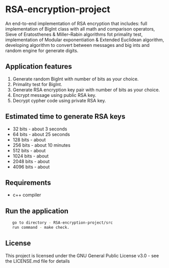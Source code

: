 # RSA-encryption-project

An end-to-end implementation of RSA encryption that includes: full implementation of BigInt class with all math and comparison operators, Sieve of Eratosthenes & Miller–Rabin algorithms fot primality test, implementation of Modular exponentiation & Extended Euclidean algorithm, developing algorithm to convert between messages and big ints and random engine for generate digits.

## Application features
  1. Generate random BigInt with number of bits as your choice.
  2. Primality test for BigInt.
  3. Generate RSA encryption key pair with number of bits as your choice.
  4. Encrypt message using public RSA key.
  5. Decrypt cypher code using private RSA key.

## Estimated time to generate RSA keys
  * 32   bits - about 3 seconds
  * 64   bits - about 25 seconds
  * 128  bits - about 
  * 256  bits - about 10 minutes
  * 512  bits - about
  * 1024 bits - about
  * 2048 bits - about
  * 4096 bits - about
  
## Requirements
  * c++ compiler
  
## Run the application   
```bash
   go to directory - RSA-encryption-project/src
   run command - make check.
```

## License
This project is licensed under the GNU General Public License v3.0 - see the LICENSE.md file for details
